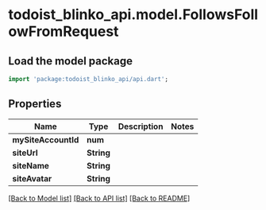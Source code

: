 # todoist_blinko_api.model.FollowsFollowFromRequest

## Load the model package
```dart
import 'package:todoist_blinko_api/api.dart';
```

## Properties
Name | Type | Description | Notes
------------ | ------------- | ------------- | -------------
**mySiteAccountId** | **num** |  | 
**siteUrl** | **String** |  | 
**siteName** | **String** |  | 
**siteAvatar** | **String** |  | 

[[Back to Model list]](../README.md#documentation-for-models) [[Back to API list]](../README.md#documentation-for-api-endpoints) [[Back to README]](../README.md)


